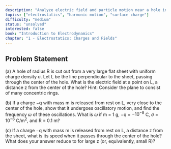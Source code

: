 ```yaml
---
description: "Analyze electric field and particle motion near a hole in a charged plane"
topics: ["electrostatics", "harmonic motion", "surface charge"]
difficulty: "medium"
status: "unsolved"
interested: false
book: "Introduction to Electrodynamics"
chapter: "1 - Electrostatics: Charges and Fields"
---
```


## Problem Statement
(a) A hole of radius R is cut out from a very large flat sheet with uniform charge density $\sigma$. Let L be the line perpendicular to the sheet, passing through the center of the hole. What is the electric field at a point on L, a distance z from the center of the hole? Hint: Consider the plane to consist of many concentric rings.

(b) If a charge −q with mass m is released from rest on L, very close to the center of the hole, show that it undergoes oscillatory motion, and find the frequency $\omega$ of these oscillations. What is $\omega$ if m = 1 g, −q = $-10^{-8}$ C, $\sigma$ = $10^{-6}$ C/$\text{m}^2$, and R = 0.1 m?

(c) If a charge −q with mass m is released from rest on L, a distance z from the sheet, what is its speed when it passes through the center of the hole? What does your answer reduce to for large z (or, equivalently, small R)?

